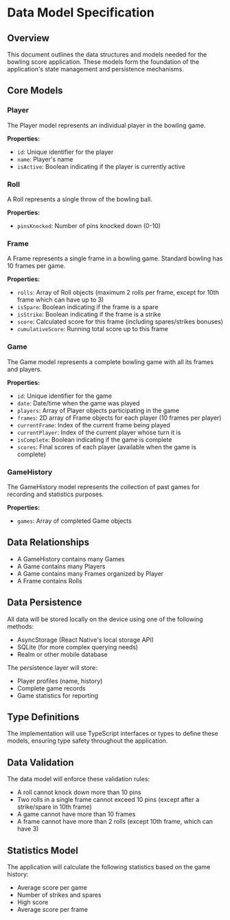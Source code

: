 # Data Model Specification

## Overview

This document outlines the data structures and models needed for the bowling score application. These models form the foundation of the application's state management and persistence mechanisms.

## Core Models

### Player

The Player model represents an individual player in the bowling game.

**Properties:**

- `id`: Unique identifier for the player
- `name`: Player's name
- `isActive`: Boolean indicating if the player is currently active

### Roll

A Roll represents a single throw of the bowling ball.

**Properties:**

- `pinsKnocked`: Number of pins knocked down (0-10)

### Frame

A Frame represents a single frame in a bowling game. Standard bowling has 10 frames per game.

**Properties:**

- `rolls`: Array of Roll objects (maximum 2 rolls per frame, except for 10th frame which can have up to 3)
- `isSpare`: Boolean indicating if the frame is a spare
- `isStrike`: Boolean indicating if the frame is a strike
- `score`: Calculated score for this frame (including spares/strikes bonuses)
- `cumulativeScore`: Running total score up to this frame

### Game

The Game model represents a complete bowling game with all its frames and players.

**Properties:**

- `id`: Unique identifier for the game
- `date`: Date/time when the game was played
- `players`: Array of Player objects participating in the game
- `frames`: 2D array of Frame objects for each player (10 frames per player)
- `currentFrame`: Index of the current frame being played
- `currentPlayer`: Index of the current player whose turn it is
- `isComplete`: Boolean indicating if the game is complete
- `scores`: Final scores of each player (available when the game is complete)

### GameHistory

The GameHistory model represents the collection of past games for recording and statistics purposes.

**Properties:**

- `games`: Array of completed Game objects

## Data Relationships

- A GameHistory contains many Games
- A Game contains many Players
- A Game contains many Frames organized by Player
- A Frame contains Rolls

## Data Persistence

All data will be stored locally on the device using one of the following methods:

- AsyncStorage (React Native's local storage API)
- SQLite (for more complex querying needs)
- Realm or other mobile database

The persistence layer will store:

- Player profiles (name, history)
- Complete game records
- Game statistics for reporting

## Type Definitions

The implementation will use TypeScript interfaces or types to define these models, ensuring type safety throughout the application.

## Data Validation

The data model will enforce these validation rules:

- A roll cannot knock down more than 10 pins
- Two rolls in a single frame cannot exceed 10 pins (except after a strike/spare in 10th frame)
- A game cannot have more than 10 frames
- A frame cannot have more than 2 rolls (except 10th frame, which can have 3)

## Statistics Model

The application will calculate the following statistics based on the game history:

- Average score per game
- Number of strikes and spares
- High score
- Average score per frame
